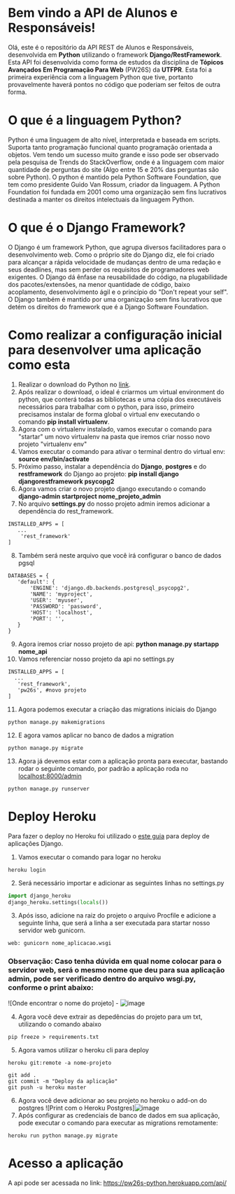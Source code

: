 # Bem vindo a API de Alunos e Responsáveis!

Olá, este é o repositório da API REST de Alunos e Responsáveis, desenvolvida em **Python** utilizando o framework **Django/RestFramework**. Esta API foi desenvolvida como forma de estudos da disciplina de **Tópicos Avançados Em Programação Para Web** (PW26S) da **UTFPR**.
Esta foi a primeira experiência com a linguagem Python que tive, portanto provavelmente haverá pontos no código que poderiam ser feitos de outra forma.

# O que é a linguagem Python?

Python é uma linguagem de alto nível, interpretada e baseada em scripts. Suporta tanto programação funcional quanto programação orientada a objetos. Vem tendo um sucesso muito grande e isso pode ser observado pela pesquisa de Trends do StackOverflow, onde é a linguagem com maior quantidade de perguntas do site (Algo entre 15 e 20% das perguntas são sobre Python).
O python é mantido pela Python Software Foundation, que tem como presidente Guido Van Rossum, criador da linguagem. A Python Foundation foi fundada em 2001 como uma organização sem fins lucrativos destinada a manter os direitos intelectuais da linguagem Python.

# O que é o Django Framework?

O Django é um framework Python, que agrupa diversos facilitadores para o desenvolvimento web. Como o próprio site do Django diz, ele foi criado para alcançar a rápida velocidade de mudanças dentro de uma redação e seus deadlines, mas sem perder os requisitos de programadores web exigentes. O Django dá ênfase na reusabilidade do código, na plugabilidade dos pacotes/extensões, na menor quantidade de código, baixo acoplamento, desenvolvimento ágil e o princípio do "Don't repeat your self".
O Django também é mantido por uma organização sem fins lucrativos que detém os direitos do framework que é a Django Software Foundation.

# Como realizar a configuração inicial para desenvolver uma aplicação como esta

 1. Realizar o download do Python no [link](https://www.python.org/downloads/).
 2. Após realizar o download, o ideal é criarmos um virtual environment do python, que conterá todas as bibliotecas e uma cópia dos executáveis necessários para trabalhar com o python, para isso, primeiro precisamos instalar de forma global o virtual env executando o comando **pip install virtualenv**.
 3. Agora com o virtualenv instalado, vamos executar o comando para "startar" um novo virtualenv na pasta que iremos criar nosso novo projeto "virtualenv env"
 4. Vamos executar o comando para ativar o terminal dentro do virtual env: **source env/bin/activate**
 5. Próximo passo, instalar a dependência do **Django**, **postgres** e do **restframework** do Django ao projeto: **pip install django djangorestframework psycopg2**
 6. Agora vamos criar o novo projeto django executando o comando **django-admin startproject nome_projeto_admin**
 7. No arquivo **settings.py** do nosso projeto admin iremos adicionar a dependência do rest_framework.
```
INSTALLED_APPS = [
   ...
    'rest_framework'
]
```
 8. Também será neste arquivo que você irá configurar o banco de dados pgsql
 ```
DATABASES = {
    'default': {
        'ENGINE': 'django.db.backends.postgresql_psycopg2',
        'NAME': 'myproject',
        'USER': 'myuser',
        'PASSWORD': 'password',
        'HOST': 'localhost',
        'PORT': '',
    }
}
```
 9. Agora iremos criar nosso projeto de api: **python manage.py startapp nome_api**
 10. Vamos referenciar nosso projeto da api no settings.py
 ```
INSTALLED_APPS = [
   ...
    'rest_framework',
    'pw26s', #novo projeto
]
``` 
 11. Agora podemos executar a criação das migrations iniciais do Django
 ```
python manage.py makemigrations
```
 12. E agora vamos aplicar no banco de dados a migration
 ```
python manage.py migrate
```
 13. Agora já devemos estar com a aplicação pronta para executar, bastando rodar o seguinte comando, por padrão a aplicação roda no [localhost:8000/admin](localhost:8000/admin)
 ```
python manage.py runserver
```

 
# Deploy Heroku

Para fazer o deploy no Heroku foi utilizado o [este guia](https://www.treinaweb.com.br/blog/deploy-de-uma-aplicacao-django-no-heroku) para deploy de aplicações Django.

 1. Vamos executar o comando para logar no heroku
```shell
heroku login
```
 2. Será necessário importar e adicionar as seguintes linhas no settings.py
 ```python
import django_heroku
django_heroku.settings(locals())
```
 3. Após isso, adicione na raiz do projeto o arquivo Procfile e adicione a seguinte linha, que será a linha a ser executada para startar nosso servidor web gunicorn.
 ```tex
web: gunicorn nome_aplicacao.wsgi
```
### Observação: Caso tenha dúvida em qual nome colocar para o servidor web, será o mesmo nome que deu para sua aplicação admin, pode ser verificado dentro do arquivo wsgi.py, conforme o print abaixo:

![Onde encontrar o nome do projeto] - ![image](https://user-images.githubusercontent.com/54125357/160323058-11a4e7a3-ee63-47ba-9d8a-c64b43e7edd6.png)

 4. Agora você deve extrair as depedências do projeto para um txt, utilizando o comando abaixo
 ```shell
pip freeze > requirements.txt
```
 5. Agora vamos utilizar o heroku cli para deploy
 ```shell
heroku git:remote -a nome-projeto
```
```shell
git add .
git commit -m "Deploy da aplicação"
git push -u heroku master
```
 6. Agora você deve adicionar ao seu projeto no heroku o add-on do postgres
 ![Print com o Heroku Postgres]![image](https://user-images.githubusercontent.com/54125357/160323085-42e30b7c-9014-40e0-9cf3-10f109bf9077.png)
 7. Após configurar as credenciais de banco de dados em sua aplicação, pode executar o comando para executar as migrations remotamente:
 ```shell
heroku run python manage.py migrate
```

# Acesso a aplicação

A api pode ser acessada no link: https://pw26s-python.herokuapp.com/api/
